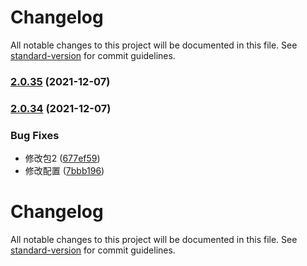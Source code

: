 # Changelog

All notable changes to this project will be documented in this file. See [standard-version](https://github.com/conventional-changelog/standard-version) for commit guidelines.

### [2.0.35](https://github.com/xinlanlan/lerna-learn/compare/v2.0.34...v2.0.35) (2021-12-07)

### [2.0.34](https://github.com/xinlanlan/lerna-learn/compare/v2.0.33...v2.0.34) (2021-12-07)


### Bug Fixes

* 修改包2 ([677ef59](https://github.com/xinlanlan/lerna-learn/commit/677ef599b46b4e7eac066f33fc03a041a764ab41))
* 修改配置 ([7bbb196](https://github.com/xinlanlan/lerna-learn/commit/7bbb1966ec43eccb19882ebbaad4677735bfd4cb))

# Changelog

All notable changes to this project will be documented in this file. See [standard-version](https://github.com/conventional-changelog/standard-version) for commit guidelines.
